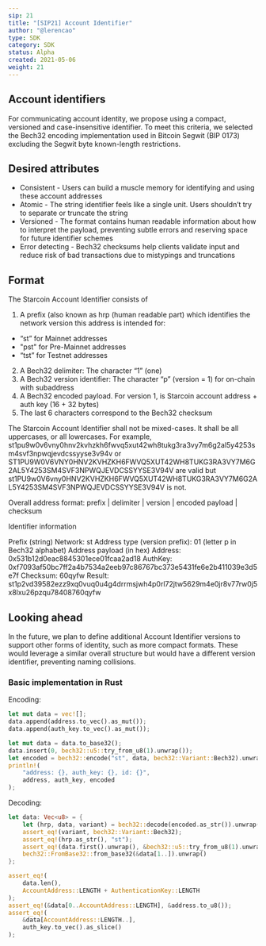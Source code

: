 ```yaml
---
sip: 21
title: "[SIP21] Account Identifier"
author: "@lerencao"
type: SDK
category: SDK
status: Alpha
created: 2021-05-06
weight: 21
---
```


## Account identifiers

For communicating account identity, we propose using a compact, versioned and case-insensitive identifier. To meet this criteria, we selected the Bech32 encoding implementation used in Bitcoin Segwit (BIP 0173) excluding the Segwit byte known-length restrictions.

## Desired attributes
- Consistent - Users can build a muscle memory for identifying and using these account addresses
- Atomic - The string identifier feels like a single unit. Users shouldn’t try to separate or truncate the string
- Versioned - The format contains human readable information about how to interpret the payload, preventing subtle errors and reserving space for future identifier schemes
- Error detecting - Bech32 checksums help clients validate input and reduce risk of bad transactions due to mistypings and truncations

## Format

The Starcoin Account Identifier consists of

1. A prefix (also known as hrp (human readable part) which identifies the network version this address is intended for:

- “st” for Mainnet addresses
- "pst" for Pre-Mainnet addresses
- “tst” for Testnet addresses

2. A Bech32 delimiter: The character “1” (one)
3. A Bech32 version identifier: The character “p” (version = 1) for on-chain with subaddress
4. A Bech32 encoded payload. For version 1, is Starcoin account address + auth key (16 + 32 bytes)
5. The last 6 characters correspond to the Bech32 checksum

The Starcoin Account Identifier shall not be mixed-cases. It shall be all uppercases, or all lowercases. For example, st1pu9w0v6vny0hnv2kvhzkh6fwvq5xut42wh8tukg3ra3vy7m6g2al5y4253sm4svf3npwqjevdcssyyse3v94v or ST1PU9W0V6VNY0HNV2KVHZKH6FWVQ5XUT42WH8TUKG3RA3VY7M6G2AL5Y4253SM4SVF3NPWQJEVDCSSYYSE3V94V are valid but st1PU9w0V6vny0HNV2KVHZKH6FWVQ5XUT42WH8TUKG3RA3VY7M6G2AL5Y4253SM4SVF3NPWQJEVDCSSYYSE3V94V is not.

Overall address format: prefix | delimiter | version | encoded payload | checksum

Identifier information

Prefix (string)
Network: st
Address type (version prefix): 01 (letter p in Bech32 alphabet)
Address payload (in hex)
Address: 0x531b12d0eac8845301ece01fcaa2ad18
AuthKey: 0xf7093af50bc7ff2a4b7534a2eeb97c86767bc373e5431fe6e2b411039e3d5e7f
Checksum: 60qyfw
Result: st1p2vd39582ezz9xq0vuq0u4g4drrmsjwh4p0rl72jtw5629m4e0jr8v77rw0j5x8lxu26pzqu78408760qyfw


## Looking ahead

In the future, we plan to define additional Account Identifier versions to support other forms of identity, such as more compact formats. These would leverage a similar overall structure but would have a different version identifier, preventing naming collisions.


### Basic implementation in Rust

Encoding:

``` rust
let mut data = vec![];
data.append(address.to_vec().as_mut());
data.append(auth_key.to_vec().as_mut());

let mut data = data.to_base32();
data.insert(0, bech32::u5::try_from_u8(1).unwrap());
let encoded = bech32::encode("st", data, bech32::Variant::Bech32).unwrap();
println!(
    "address: {}, auth_key: {}, id: {}",
    address, auth_key, encoded
);
```

Decoding:

``` rust
let data: Vec<u8> = {
    let (hrp, data, variant) = bech32::decode(encoded.as_str()).unwrap();
    assert_eq!(variant, bech32::Variant::Bech32);
    assert_eq!(hrp.as_str(), "st");
    assert_eq!(data.first().unwrap(), &bech32::u5::try_from_u8(1).unwrap());
    bech32::FromBase32::from_base32(&data[1..]).unwrap()
};

assert_eq!(
    data.len(),
    AccountAddress::LENGTH + AuthenticationKey::LENGTH
);
assert_eq!(&data[0..AccountAddress::LENGTH], &address.to_u8());
assert_eq!(
    &data[AccountAddress::LENGTH..],
    auth_key.to_vec().as_slice()
);
```